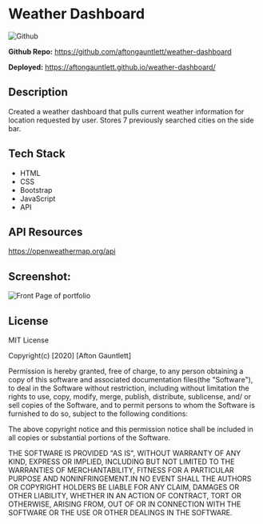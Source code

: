 # Weather Dashboard

![Github](https://img.shields.io/github/followers/aftongauntlett?style=for-the-badge&logo=appveyor")

**Github Repo:** https://github.com/aftongauntlett/weather-dashboard

**Deployed:** https://aftongauntlett.github.io/weather-dashboard/


## Description
Created a weather dashboard that pulls current weather information for location requested by user. Stores 7  previously searched cities on the side bar. 

## Tech Stack

* HTML
* CSS
* Bootstrap
* JavaScript
* API

## API Resources
https://openweathermap.org/api


## Screenshot:

![Front Page of portfolio](https://i.imgur.com/SjSE4ax.jpg)


## License

MIT License

Copyright(c) [2020] [Afton Gauntlett]

Permission is hereby granted, free of charge, to any person obtaining a copy
of this software and associated documentation files(the "Software"), to deal
in the Software without restriction, including without limitation the rights
to use, copy, modify, merge, publish, distribute, sublicense, and/ or sell
copies of the Software, and to permit persons to whom the Software is
furnished to do so, subject to the following conditions:

The above copyright notice and this permission notice shall be included in all
copies or substantial portions of the Software.

THE SOFTWARE IS PROVIDED "AS IS", WITHOUT WARRANTY OF ANY KIND, EXPRESS OR
IMPLIED, INCLUDING BUT NOT LIMITED TO THE WARRANTIES OF MERCHANTABILITY,
    FITNESS FOR A PARTICULAR PURPOSE AND NONINFRINGEMENT.IN NO EVENT SHALL THE
AUTHORS OR COPYRIGHT HOLDERS BE LIABLE FOR ANY CLAIM, DAMAGES OR OTHER
LIABILITY, WHETHER IN AN ACTION OF CONTRACT, TORT OR OTHERWISE, ARISING FROM,
    OUT OF OR IN CONNECTION WITH THE SOFTWARE OR THE USE OR OTHER DEALINGS IN THE
SOFTWARE. 